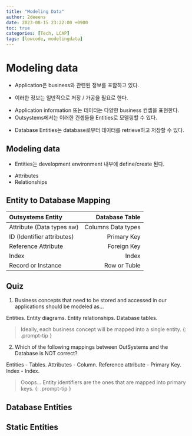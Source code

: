 ```yaml
---
title: "Modeling Data"
author: 2deeens
date: 2023-08-15 23:22:00 +0900
toc: true
categories: [Tech, LCAP]
tags: [lowcode, modelingdata]
---
```


# Modeling data

- Application은 business와 관련된 정보를 포함하고 있다.
 + 이러한 정보는 일반적으로 저장 / 가공을 필요로 한다.
- Application information 또는 데이터는 다양한 business 컨셉을 표현한다.
- Outsystems에서는 이러한 컨셉들을 Entities로 모델링할 수 있다.
 + Database Entities는 database로부터 데이터를 retrieve하고 저장할 수 있다.

## Modeling data
- Entities는 development environment 내부에 define/create 된다.
 + Attributes
 + Relationships

## Entity to Database Mapping
| Outsystems Entity            | Database Table          | 
|:-----------------------------|------------------------:|
| Attribute (Data types sw)    | Columns Data types      |
| ID (Identifier attributes)   | Primary Key             |
| Reference Attribute          | Foreign Key             |
| Index                        | Index                   |
| Record or Instance           | Row or Tuble            |

## Quiz
1. Business concepts that need to be stored and accessed in our applications should be modeled as...

Entities.
Entity diagrams.
Entity relationships.
Database tables.

> Ideally, each business concept will be mapped into a single entity.
{: .prompt-tip }

2. Which of the following mappings between OutSystems and the Database is NOT correct?

Entities - Tables.
Attributes - Column.
Reference attribute - Primary Key.
Index - Index.

> Ooops... Entity identifiers are the ones that are mapped into primary keys.
{: .prompt-tip }


## Database Entities

## Static Entities
